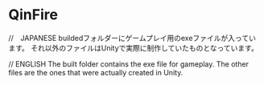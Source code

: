 # QinFire
//　JAPANESE
buildedフォルダーにゲームプレイ用のexeファイルが入っています。
それ以外のファイルはUnityで実際に制作していたものとなっています。


// ENGLISH
The built folder contains the exe file for gameplay.
The other files are the ones that were actually created in Unity.
